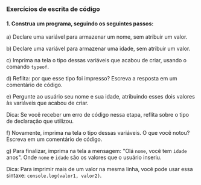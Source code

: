 
### Exercícios de escrita de código

#### 1. Construa um programa, seguindo os seguintes passos:

a) Declare uma variável para armazenar um nome, sem atribuir um valor.

b) Declare uma variável para armazenar uma idade, sem atribuir um valor.

c) Imprima na tela o tipo dessas variáveis que acabou de criar, usando o comando `typeof`.

d) Reflita: por que esse tipo foi impresso? Escreva a resposta em um comentário de código.

e) Pergunte ao usuário seu nome e sua idade, atribuindo esses dois valores às variáveis que acabou de criar.

Dica: Se você receber um erro de código nessa etapa, reflita sobre o tipo de declaração que utilizou.

f) Novamente, imprima na tela o tipo dessas variáveis. O que você notou? Escreva em um comentário de código.

g) Para finalizar, imprima na tela a mensagem: "Olá `nome`,  você tem `idade` anos". Onde `nome` e `idade` são os valores que o usuário inseriu.

Dica: Para imprimir mais de um valor na mesma linha, você pode usar essa sintaxe: `console.log(valor1, valor2)`.
